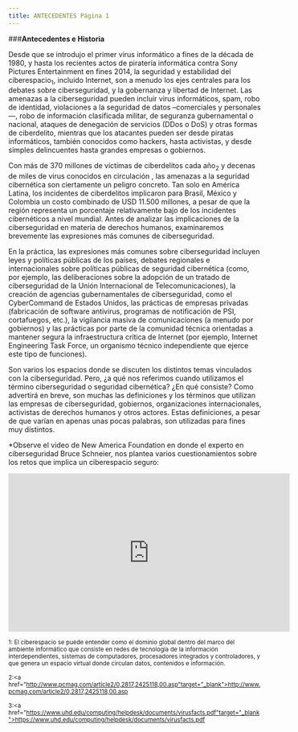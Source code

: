 ```yaml
---
title: ANTECEDENTES Página 1
---
```

###**Antecedentes e Historia** 

Desde que se introdujo el primer virus informático a fines de la década de 1980, y hasta los recientes actos de piratería informática contra Sony Pictures Entertainment en fines 2014, la seguridad y estabilidad del ciberespacio<sub>1</sub>, incluido Internet, son a menudo los ejes centrales para los debates sobre ciberseguridad, y la gobernanza y libertad de Internet. Las amenazas a la ciberseguridad pueden incluir virus informáticos, spam, robo de identidad, violaciones a  la seguridad de datos –comerciales y personales—, robo de información clasificada militar, de seguranza gubernamental o nacional, ataques de denegación de servicios (DDos o DoS) y otras  formas de ciberdelito, mientras que  los atacantes  pueden ser desde piratas informáticos, también conocidos como hackers, hasta activistas, y desde simples delincuentes  hasta grandes empresas o gobiernos. 

Con más de 370 millones de víctimas de ciberdelitos cada año<sub>2</sub>  y decenas de miles de virus conocidos en circulación , las amenazas a la seguridad cibernética son ciertamente un peligro concreto. Tan solo en América Latina, los incidentes de ciberdelitos implicaron para Brasil, México y Colombia un costo combinado de USD 11.500 millones, a pesar de que la región representa un porcentaje relativamente bajo de los incidentes cibernéticos a nivel mundial. Antes de analizar las implicaciones de la ciberseguridad en materia de derechos humanos, examinaremos brevemente las expresiones más comunes de ciberseguridad.

En la práctica, las expresiones más comunes sobre ciberseguridad incluyen leyes y políticas públicas de los países, debates regionales e internacionales sobre políticas públicas de seguridad cibernética (como, por ejemplo, las deliberaciones sobre la adopción de un tratado de ciberseguridad de la Unión Internacional de Telecomunicaciones), la creación de agencias gubernamentales de ciberseguridad, como el CyberCommand de Estados Unidos, las prácticas de empresas privadas (fabricación de software antivirus, programas de notificación de PSI, cortafuegos, etc.), la vigilancia masiva de comunicaciones (a menudo por gobiernos) y las prácticas por parte de la comunidad técnica orientadas a mantener segura la infraestructura crítica de Internet (por ejemplo, Internet Engineering Task Force, un organismo técnico independiente que ejerce este tipo de funciones).

Son varios los espacios donde se discuten los distintos temas vinculados con la ciberseguridad. Pero, ¿a qué nos referimos cuando utilizamos el término ciberseguridad o seguridad cibernética? ¿En qué consiste? Como advertirá en breve, son muchas las definiciones y los términos que utilizan las empresas de ciberseguridad, gobiernos, organizaciones internacionales, activistas de derechos humanos y otros actores. Estas definiciones, a pesar de que varían en apenas unas pocas palabras, son utilizadas para fines muy distintos.

*Observe el video  de New America Foundation en donde el experto en ciberseguridad Bruce Schneier, nos plantea varios cuestionamientos sobre los retos que implica un ciberespacio seguro: 
<div align=“center”> <iframe width="560" height="315" src="https://www.youtube.com/embed/8UbImuwXfL4" frameborder="0" allowfullscreen></iframe></div>

<sub> 1: El ciberespacio se puede entender como el dominio global dentro del marco del ambiente informático que consiste en redes de tecnología de la información interdependientes, sistemas de computadores, procesadores integrados y controladores, y que genera un espacio virtual donde circulan datos, contenidos e información. </sub>

<sub> 2:<a href="http://www.pcmag.com/article2/0,2817,2425118,00.asp"target="_blank">http://www.pcmag.com/article2/0,2817,2425118,00.asp</a></sub>

<sub> 3:<a href="https://www.uhd.edu/computing/helpdesk/documents/virusfacts.pdf"target="_blank">https://www.uhd.edu/computing/helpdesk/documents/virusfacts.pdf</a></sub>
